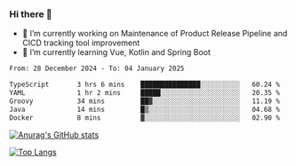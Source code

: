### Hi there 👋

- 🔭 I’m currently working on Maintenance of Product Release Pipeline and CICD tracking tool improvement
- 🌱 I’m currently learning Vue, Kotlin and Spring Boot

<!--START_SECTION:waka-->

```txt
From: 28 December 2024 - To: 04 January 2025

TypeScript       3 hrs 6 mins    ███████████████░░░░░░░░░░   60.24 %
YAML             1 hr 2 mins     █████░░░░░░░░░░░░░░░░░░░░   20.35 %
Groovy           34 mins         ██▓░░░░░░░░░░░░░░░░░░░░░░   11.19 %
Java             14 mins         █▒░░░░░░░░░░░░░░░░░░░░░░░   04.68 %
Docker           8 mins          ▓░░░░░░░░░░░░░░░░░░░░░░░░   02.90 %
```

<!--END_SECTION:waka-->

[![Anurag's GitHub stats](https://github-readme-stats.vercel.app/api?username=yunhao981&show_icons=true&theme=solarized-dark)](https://github.com/anuraghazra/github-readme-stats)

[![Top Langs](https://github-readme-stats.vercel.app/api/top-langs/?username=yunhao981&theme=solarized-dark&layout=compact)](https://github.com/anuraghazra/github-readme-stats)

<!--
**yunhao981/yunhao981** is a ✨ _special_ ✨ repository because its `README.md` (this file) appears on your GitHub profile.

Here are some ideas to get you started:

- 🔭 I’m currently working on Maintenance of Release Pipeline and CICD tracking tool improvement
- 🌱 I’m currently learning Vue, Kotlin and Spring Boot
- 👯 I’m looking to collaborate on ...
- 🤔 I’m looking for help with ...
- 💬 Ask me about ...
- 📫 How to reach me: ...
- 😄 Pronouns: ...
- ⚡ Fun fact: ...
-->


